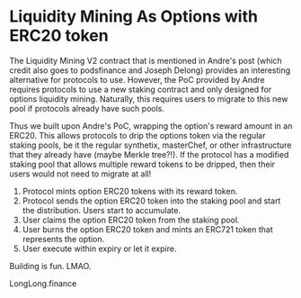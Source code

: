 # Liquidity Mining As Options with ERC20 token

The Liquidity Mining V2 contract that is mentioned in Andre's post (which credit also goes to podsfinance and Joseph Delong) provides an interesting alternative for protocols to use. However, the PoC provided by Andre requires protocols to use a new staking contract and only designed for options liquidity mining. Naturally, this requires users to migrate to this new pool if protocols already have such pools. 

Thus we built upon Andre's PoC, wrapping the option's reward amount in an ERC20. This allows protocols to drip the options token via the regular staking pools, be it the regular synthetix, masterChef, or other infrastructure that they already have (maybe Merkle tree?!). If the protocol has a modified staking pool that allows multiple reward tokens to be dripped, then their users would not need to migrate at all!

1. Protocol mints option ERC20 tokens with its reward token.
1. Protocol sends the option ERC20 token into the staking pool and start the distribution. Users start to accumulate.
1. User claims the option ERC20 token from the staking pool. 
1. User burns the option ERC20 token and mints an ERC721 token that represents the option.
1. User execute within expiry or let it expire.

Building is fun. LMAO.

LongLong.finance
